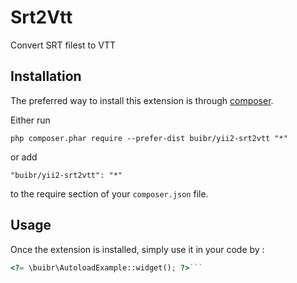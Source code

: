 Srt2Vtt
=======
Convert SRT filest to VTT

Installation
------------

The preferred way to install this extension is through [composer](http://getcomposer.org/download/).

Either run

```
php composer.phar require --prefer-dist buibr/yii2-srt2vtt "*"
```

or add

```
"buibr/yii2-srt2vtt": "*"
```

to the require section of your `composer.json` file.


Usage
-----

Once the extension is installed, simply use it in your code by  :

```php
<?= \buibr\AutoloadExample::widget(); ?>```